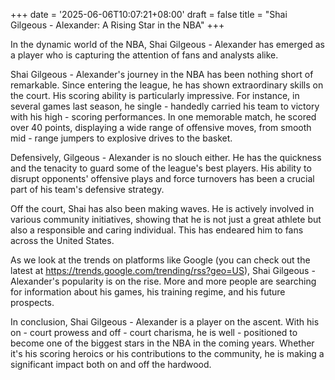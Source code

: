 +++
date = '2025-06-06T10:07:21+08:00'
draft = false
title = "Shai Gilgeous - Alexander: A Rising Star in the NBA"
+++

In the dynamic world of the NBA, Shai Gilgeous - Alexander has emerged as a player who is capturing the attention of fans and analysts alike.

Shai Gilgeous - Alexander's journey in the NBA has been nothing short of remarkable. Since entering the league, he has shown extraordinary skills on the court. His scoring ability is particularly impressive. For instance, in several games last season, he single - handedly carried his team to victory with his high - scoring performances. In one memorable match, he scored over 40 points, displaying a wide range of offensive moves, from smooth mid - range jumpers to explosive drives to the basket.

Defensively, Gilgeous - Alexander is no slouch either. He has the quickness and the tenacity to guard some of the league's best players. His ability to disrupt opponents' offensive plays and force turnovers has been a crucial part of his team's defensive strategy.

Off the court, Shai has also been making waves. He is actively involved in various community initiatives, showing that he is not just a great athlete but also a responsible and caring individual. This has endeared him to fans across the United States.

As we look at the trends on platforms like Google (you can check out the latest at https://trends.google.com/trending/rss?geo=US), Shai Gilgeous - Alexander's popularity is on the rise. More and more people are searching for information about his games, his training regime, and his future prospects.

In conclusion, Shai Gilgeous - Alexander is a player on the ascent. With his on - court prowess and off - court charisma, he is well - positioned to become one of the biggest stars in the NBA in the coming years. Whether it's his scoring heroics or his contributions to the community, he is making a significant impact both on and off the hardwood.